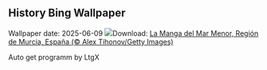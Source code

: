 ## History Bing Wallpaper
Wallpaper date: 2025-06-09
![](https://www.bing.com/th?id=OHR.MurciaDay_ES-ES3398985009_UHD.jpg&w=1000)Download: [La Manga del Mar Menor, Región de Murcia, España (© Alex Tihonov/Getty Images)](https://www.bing.com/th?id=OHR.MurciaDay_ES-ES3398985009_UHD.jpg)

Auto get programm by LtgX

